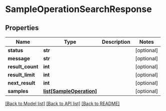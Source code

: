 # SampleOperationSearchResponse

## Properties
Name | Type | Description | Notes
------------ | ------------- | ------------- | -------------
**status** | **str** |  | [optional] 
**message** | **str** |  | [optional] 
**result_count** | **int** |  | [optional] 
**result_limit** | **int** |  | [optional] 
**next_result** | **int** |  | [optional] 
**samples** | [**list[SampleOperation]**](SampleOperation.md) |  | [optional] 

[[Back to Model list]](../README.md#documentation-for-models) [[Back to API list]](../README.md#documentation-for-api-endpoints) [[Back to README]](../README.md)

